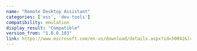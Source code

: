 ```yaml
---
name: "Remote Desktop Assistant"
categories: ['oss', 'dev-tools']
compatibility: emulation
display_result: "Compatible"
version_from: "1.0.0.103"
link: https://www.microsoft.com/en-us/download/details.aspx?id=50042&lc=1033
---
```


